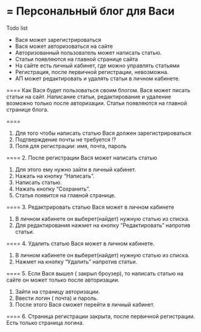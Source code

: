 =
Персональный блог для Васи
===
Todo list

* Вася может зарегистрироваться
* Вася может авторизоваться на сайте
* Авторизованный пользователь может написать статью.
* Статьи появляются на главной странице сайта
* На сайте есть личный кабинет, где можно управлять статьями
* Регистрация, после первичной регистрации, невозможна.
* АП может редактировать и удалять статьи в личном кабинете.

====
Как Вася будет пользоваться своим блогом.
Вася может писать статьи на сайт. Написание статьи, редактирование и удаление возможно только после авторизации. Статьи появляются на главной странице блога.

====
1. Для того чтобы написать статью Вася должен зарегистрироваться
1. Подтверждение почты не требуется !?
2. Поля для регистрации: имя, почта, пароль

====
2. После регистрации Вася может написать статью
1. Для этого ему нужно зайти в личный кабинет.
2. Нажать на кнопку “Написать”.
3. Написать статью.
4. Нажать кнопку “Сохранить”.
5. Статья появится на главной странице.

====
3. Редактрировать статью Вася может в личном кабинете
1.  В личном кабинете он выберет(найдет) нужную статью из списка.
2. Для редактирования нажмет на кнопку “Редактировать” напротив статьи.

====
4. Удалить статью Вася может в личном кабинете.
1. В личном кабинете он выберет(найдет) нужную статью из списка.
2. Нажмет на кнопку “Удалить” напротив статьи.

====
5. Если Вася вышел ( закрыл броузер), то написать статью на сайте он может только после авторизации.
1. Зайти на страницу авторизации.
2. Ввести логин ( почта) и пароль.
3. После этого Вася сможет перейти в личный кабинет. 

====
6. Страница регистрации закрыта, после первичной регистрации. Есть только страница логина.
